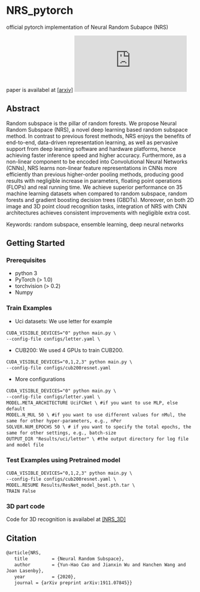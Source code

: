 # NRS_pytorch
official pytorch implementation of Neural Random Subapce (NRS)

paper is availabel at [[arxiv]](https://arxiv.org/abs/1911.07845)
![](https://github.com/CupidJay/hello-world/blob/master/NRS-network-new.pdf)

## Abstract
Random subspace is the pillar of random forests. We propose Neural Random Subspace (NRS), a novel deep learning based random subspace method. In contrast to previous forest methods, NRS enjoys the benefits of end-to-end, data-driven representation learning, as well as pervasive support from deep learning software and hardware platforms, hence achieving faster inference speed and higher accuracy. Furthermore, as a non-linear component to be encoded into Convolutional Neural Networks (CNNs), NRS learns non-linear feature representations in CNNs more efficiently than previous higher-order pooling methods, producing good results with negligible increase in parameters, floating point operations (FLOPs) and real running time. We achieve superior performance on 35 machine learning datasets when compared to random subspace, random forests and gradient boosting decision trees (GBDTs). Moreover, on both 2D image and 3D point cloud recognition tasks, integration of NRS with CNN architectures achieves consistent improvements with negligible extra cost. 

Keywords: random subspace, ensemble learning, deep neural networks

## Getting Started

### Prerequisites
* python 3
* PyTorch (> 1.0)
* torchvision (> 0.2)
* Numpy

### Train Examples
- Uci datasets: We use letter for example
```
CUDA_VISIBLE_DEVICES="0" python main.py \
--config-file configs/letter.yaml \
```
- CUB200: We used 4 GPUs to train CUB200. 
```
CUDA_VISIBLE_DEVICES="0,1,2,3" python main.py \
--config-file configs/cub200resnet.yaml
```

- More configurations
```
CUDA_VISIBLE_DEVICES="0" python main.py \
--config-file configs/letter.yaml \
MODEL.META_ARCHITECTURE UciFCNet \ #if you want to use MLP, else default
MODEL.N_MUL 50 \ #if you want to use different values for nMul, the same for other hyper-parameters, e.g., nPer
SOLVER.NUM_EPOCHS 50 \ # if you want to specify the total epochs, the same for other settings, e.g., batch-size
OUTPUT_DIR "Results/uci/letter" \ #the output directory for log file and model file
```

### Test Examples using Pretrained model
```
CUDA_VISIBLE_DEVICES="0,1,2,3" python main.py \
--config-file configs/cub200resnet.yaml \
MODEL.RESUME Results/ResNet_model_best.pth.tar \
TRAIN False 
```

### 3D part code
Code for 3D recognition is availabel at [[NRS_3D]](https://github.com/hansen7/NRS_3D)

## Citation
```
@article{NRS,
   title         = {Neural Random Subspace},
   author        = {Yun-Hao Cao and Jianxin Wu and Hanchen Wang and Joan Lasenby},
   year          = {2020},
   journal = {arXiv preprint arXiv:1911.07845}}
```
